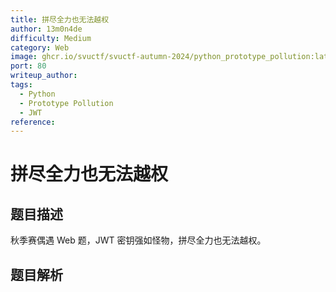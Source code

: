 ```yaml
---
title: 拼尽全力也无法越权
author: 13m0n4de
difficulty: Medium
category: Web
image: ghcr.io/svuctf/svuctf-autumn-2024/python_prototype_pollution:latest
port: 80
writeup_author:
tags:
  - Python
  - Prototype Pollution
  - JWT
reference:
---
```


# 拼尽全力也无法越权

## 题目描述

秋季赛偶遇 Web 题，JWT 密钥强如怪物，拼尽全力也无法越权。

## 题目解析

<analysis>
